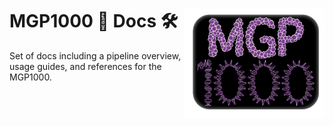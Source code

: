 # MGP1000 📖 Docs 🛠️ <img src="src/assets/mgp1000Logo.svg" align="right" width="225" />

Set of docs including a pipeline overview, usage guides, and references for the MGP1000.

